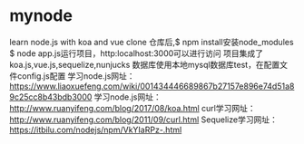 # mynode
learn node.js with koa and vue
clone 仓库后,$ npm install安装node_modules
$ node app.js运行项目，http:localhost:3000可以进行访问
项目集成了koa.js,vue.js,sequelize,nunjucks
数据库使用本地mysql数据库test，在配置文件config.js配置
学习node.js网址：https://www.liaoxuefeng.com/wiki/001434446689867b27157e896e74d51a89c25cc8b43bdb3000
学习node.js网址：http://www.ruanyifeng.com/blog/2017/08/koa.html
curl学习网址：http://www.ruanyifeng.com/blog/2011/09/curl.html
Sequelize学习网址：https://itbilu.com/nodejs/npm/VkYIaRPz-.html